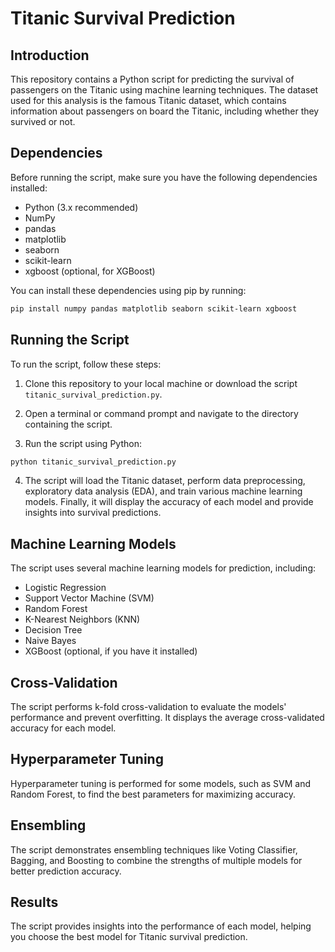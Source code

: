 # Titanic Survival Prediction

## Introduction

This repository contains a Python script for predicting the survival of passengers on the Titanic using machine learning techniques. The dataset used for this analysis is the famous Titanic dataset, which contains information about passengers on board the Titanic, including whether they survived or not.

## Dependencies

Before running the script, make sure you have the following dependencies installed:
- Python (3.x recommended)
- NumPy
- pandas
- matplotlib
- seaborn
- scikit-learn
- xgboost (optional, for XGBoost)

You can install these dependencies using pip by running:

```bash
pip install numpy pandas matplotlib seaborn scikit-learn xgboost
```

## Running the Script

To run the script, follow these steps:

1. Clone this repository to your local machine or download the script `titanic_survival_prediction.py`.

2. Open a terminal or command prompt and navigate to the directory containing the script.

3. Run the script using Python:

```bash
python titanic_survival_prediction.py
```

4. The script will load the Titanic dataset, perform data preprocessing, exploratory data analysis (EDA), and train various machine learning models. Finally, it will display the accuracy of each model and provide insights into survival predictions.
   

## Machine Learning Models

The script uses several machine learning models for prediction, including:

- Logistic Regression
- Support Vector Machine (SVM)
- Random Forest
- K-Nearest Neighbors (KNN)
- Decision Tree
- Naive Bayes
- XGBoost (optional, if you have it installed)

## Cross-Validation

The script performs k-fold cross-validation to evaluate the models' performance and prevent overfitting. It displays the average cross-validated accuracy for each model.

## Hyperparameter Tuning

Hyperparameter tuning is performed for some models, such as SVM and Random Forest, to find the best parameters for maximizing accuracy.

## Ensembling

The script demonstrates ensembling techniques like Voting Classifier, Bagging, and Boosting to combine the strengths of multiple models for better prediction accuracy.

## Results

The script provides insights into the performance of each model, helping you choose the best model for Titanic survival prediction.
